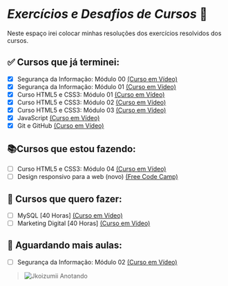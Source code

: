 # *Exercícios e Desafios de Cursos* :memo:

Neste espaço irei colocar minhas resoluções dos exercícios resolvidos dos cursos.

## :white_check_mark: Cursos que já terminei:

- [x] Segurança da Informação: Módulo 00 [(Curso em Vídeo)](https://www.youtube.com/watch?v=KvPtIl-Gz2E&list=PLHz_AreHm4dlaTyjolzCFC6IjLzO8O0XV)
- [x] Segurança da Informação: Módulo 01 [(Curso em Vídeo)](https://www.youtube.com/watch?v=UMJgG-hp0f8&list=PLHz_AreHm4dkYS6J9KeYgCCVpo5OXkvgE)
- [x] Curso HTML5 e CSS3: Módulo 01 [(Curso em Vídeo)](https://www.youtube.com/watch?v=Ejkb_YpuHWs&list=PLHz_AreHm4dkZ9-atkcmcBaMZdmLHft8n)
- [x] Curso HTML5 e CSS3: Módulo 02 [(Curso em Vídeo)](https://www.youtube.com/watch?v=vPNIAJ9B4hg&list=PLHz_AreHm4dlUpEXkY1AyVLQGcpSgVF8s)
- [x] Curso HTML5 e CSS3: Módulo 03 [(Curso em Vídeo)](https://www.youtube.com/watch?v=ofFgnDtn_1c&list=PLHz_AreHm4dmcAviDwiGgHbeEJToxbOpZ)
- [x] JavaScript [(Curso em Vídeo)](https://www.youtube.com/watch?v=1-w1RfGIov4&list=PLHz_AreHm4dlsK3Nr9GVvXCbpQyHQl1o1)
- [x] Git e GitHub [(Curso em Vídeo)](https://www.youtube.com/watch?v=xEKo29OWILE&list=PLHz_AreHm4dm7ZULPAmadvNhH6vk9oNZA)

## :books:Cursos que estou fazendo:
- [ ] Curso HTML5 e CSS3: Módulo 04 [(Curso em Vídeo)](https://www.youtube.com/watch?v=zHKHMmEG9vE&list=PLHz_AreHm4dkcVCk2Bn_fdVQ81Fkrh6WT)
- [ ] Design responsivo para a web (novo) [(Free Code Camp)](https://www.freecodecamp.org/portuguese/learn/2022/responsive-web-design/)
## :date: Cursos que quero fazer:

- [ ] MySQL [40 Horas] [(Curso em Vídeo)](https://www.cursoemvideo.com/curso/mysql/)
- [ ] Marketing Digital [40 Horas] [(Curso em Vídeo)](https://www.cursoemvideo.com/curso/marketing-digital/)

## :date: Aguardando mais aulas:

- [ ] Segurança da Informação: Módulo 02 [(Curso em Vídeo)](https://www.youtube.com/watch?v=77pG2rellUk&list=PLHz_AreHm4dlT599reA1xLkbT83g2gMvI)

>![Jkoizumii Anotando ](https://user-images.githubusercontent.com/115995202/202778646-5ae0e4c8-c8b9-474e-9036-12c0038782a7.png)
